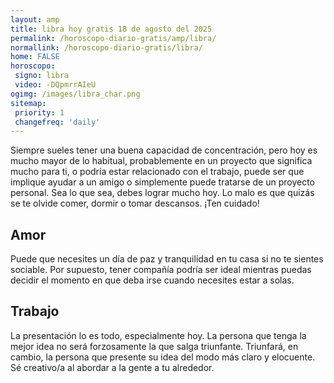 ```yaml
---
layout: amp
title: libra hoy gratis 18 de agosto del 2025 
permalink: /horoscopo-diario-gratis/amp/libra/
normallink: /horoscopo-diario-gratis/libra/
home: FALSE
horoscopo:
 signo: libra
 video: -DQpmrrAIeU
ogimg: /images/libra_char.png
sitemap:
 priority: 1
 changefreq: 'daily'
---
```



Siempre sueles tener una buena capacidad de concentración, pero hoy es mucho mayor de lo habitual, probablemente en un proyecto que significa mucho para ti, o podría estar relacionado con el trabajo, puede ser que implique ayudar a un amigo o simplemente puede tratarse de un proyecto personal. Sea lo que sea, debes lograr mucho hoy. Lo malo es que quizás se te olvide comer, dormir o tomar descansos. ¡Ten cuidado!

## Amor

Puede que necesites un día de paz y tranquilidad en tu casa si no te sientes sociable. Por supuesto, tener compañía podría ser ideal mientras puedas decidir el momento en que deba irse cuando necesites estar a solas.

## Trabajo

La presentación lo es todo, especialmente hoy. La persona que tenga la mejor idea no será forzosamente la que salga triunfante. Triunfará, en cambio, la persona que presente su idea del modo más claro y elocuente. Sé creativo/a al abordar a la gente a tu alrededor.